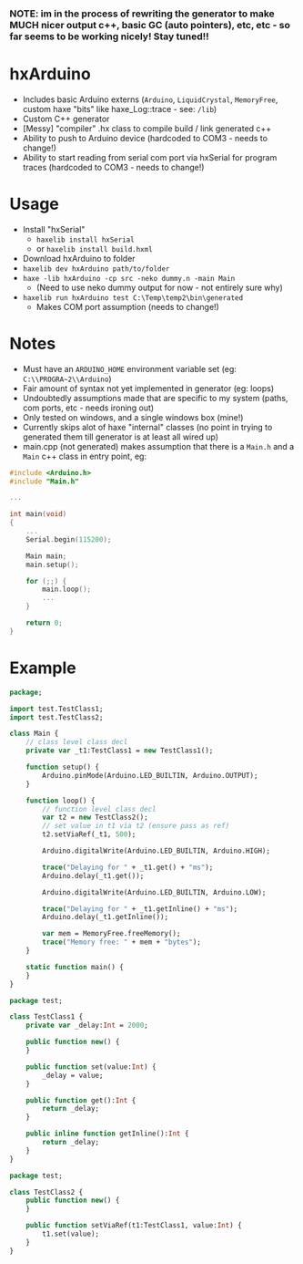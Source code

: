 
### NOTE: im in the process of rewriting the generator to make MUCH nicer output c++, basic GC (auto pointers), etc, etc - so far seems to be working nicely! Stay tuned!!

# hxArduino

* Includes basic Arduino externs (`Arduino`, `LiquidCrystal`, `MemoryFree`, custom haxe "bits" like haxe_Log::trace - see: `/lib`)
* Custom C++ generator
* [Messy] "compiler" .hx class to compile build / link generated c++
* Ability to push to Arduino device (hardcoded to COM3 - needs to change!)
* Ability to start reading from serial com port via hxSerial for program traces (hardcoded to COM3 - needs to change!)

# Usage

* Install "hxSerial"
    * `haxelib install hxSerial`
    * or `haxelib install build.hxml`
* Download hxArduino to folder
* `haxelib dev hxArduino path/to/folder`
* `haxe -lib hxArduino -cp src -neko dummy.n -main Main`
	* (Need to use neko dummy output for now - not entirely sure why)
* `haxelib run hxArduino test C:\Temp\temp2\bin\generated`
	* Makes COM port assumption (needs to change!)

# Notes
* Must have an `ARDUINO_HOME` environment variable set (eg: `C:\\PROGRA~2\\Arduino`)
* Fair amount of syntax not yet implemented in generator (eg: loops)
* Undoubtedly assumptions made that are specific to my system (paths, com ports, etc - needs ironing out)
* Only tested on windows, and a single windows box (mine!)
* Currently skips alot of haxe "internal" classes (no point in trying to generated them till generator is at least all wired up)
* main.cpp (not generated) makes assumption that there is a `Main.h` and a `Main` c++ class in entry point, eg:

```cpp
#include <Arduino.h>
#include "Main.h"

...

int main(void)
{
	...
    Serial.begin(115200);

    Main main;
	main.setup();

	for (;;) {
		main.loop();
		...
	}

	return 0;
}
```

# Example

```haxe
package;

import test.TestClass1;
import test.TestClass2;

class Main {
    // class level class decl
    private var _t1:TestClass1 = new TestClass1();

    function setup() {
        Arduino.pinMode(Arduino.LED_BUILTIN, Arduino.OUTPUT);
    }

    function loop() {
        // function level class decl
        var t2 = new TestClass2();
        // set value in t1 via t2 (ensure pass as ref)
        t2.setViaRef(_t1, 500);

        Arduino.digitalWrite(Arduino.LED_BUILTIN, Arduino.HIGH);

        trace("Delaying for " + _t1.get() + "ms");
        Arduino.delay(_t1.get());

        Arduino.digitalWrite(Arduino.LED_BUILTIN, Arduino.LOW);

        trace("Delaying for " + _t1.getInline() + "ms");
        Arduino.delay(_t1.getInline());

        var mem = MemoryFree.freeMemory();
        trace("Memory free: " + mem + "bytes");
    }

	static function main() {
	}
}
```

```haxe
package test;

class TestClass1 {
    private var _delay:Int = 2000;

    public function new() {
    }

    public function set(value:Int) {
        _delay = value;
    }

    public function get():Int {
        return _delay;
    }

    public inline function getInline():Int {
        return _delay;
    }
}
```

```haxe
package test;

class TestClass2 {
    public function new() {
    }

    public function setViaRef(t1:TestClass1, value:Int) {
        t1.set(value);
    }
}
```



